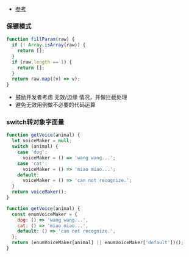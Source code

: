 - [参考](https://www.johnstewart.dev/five-programming-patterns-i-like/)

### 保镖模式

```js
function fillParam(raw) {
  if (! Array.isArray(raw)) {
    return [];
  }
  if (raw.length == 1) {
    return [];
  }
  return raw.map((v) => v);
}
```

- 鼓励开发者考虑 无效/边缘 情况，并做拦截处理
- 避免无效用例做不必要的代码运算

### switch转对象字面量

```js
function getVoice(animal) {
  let voiceMaker = null;
  switch (animal) {
    case 'dog':
      voiceMaker = () => 'wang wang...';
    case 'cat':
      voiceMaker = () => 'miao miao...';
    default:
      voiceMaker = () => 'can not recognize.';
  }
  return voiceMaker();
}

function getVoice(animal) {
  const enumVoiceMaker = {
    dog: () => 'wang wang...',
    cat: () => 'miao miao...',
    default: () => 'can not recognize.',
  };
  return (enumVoiceMaker[animal] || enumVoiceMaker['default'])();
}
```